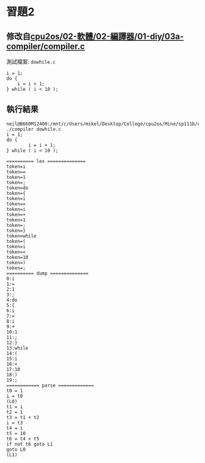 # 習題2
修改自[cpu2os/02-軟體/02-編譯器/01-diy/03a-compiler/compiler.c](https://github.com/ccc111b/cpu2os/blob/master/02-%E8%BB%9F%E9%AB%94/02-%E7%B7%A8%E8%AD%AF%E5%99%A8/01-diy/03a-compiler/compiler.c)  
--------  

測試檔案: `dowhile.c`
```
i = 1;
do {
	i = i + 1;
} while ( i < 10 );
```

## 執行結果
```
neil@B660M12400:/mnt/c/Users/mikel/Desktop/College/cpu2os/Mine/sp111b/ex2$ ./compiler dowhile.c 
i = 1;
do {
        i = i + 1;
} while ( i < 10 );

========== lex ==============
token=i
token==
token=1
token=;
token=do
token={
token=i
token==
token=i
token=+
token=1
token=;
token=}
token=while
token=(
token=i
token=<
token=10
token=)
token=;
========== dump ==============
0:i
1:=
2:1
3:;
4:do
5:{
6:i
7:=
8:i
9:+
10:1
11:;
12:}
13:while
14:(
15:i
16:<
17:10
18:)
19:;
============ parse =============
t0 = 1
i = t0
(L0)
t1 = i
t2 = 1
t3 = t1 + t2
i = t3
t4 = i
t5 = 10
t6 = t4 < t5
if not t6 goto L1
goto L0
(L1)
```